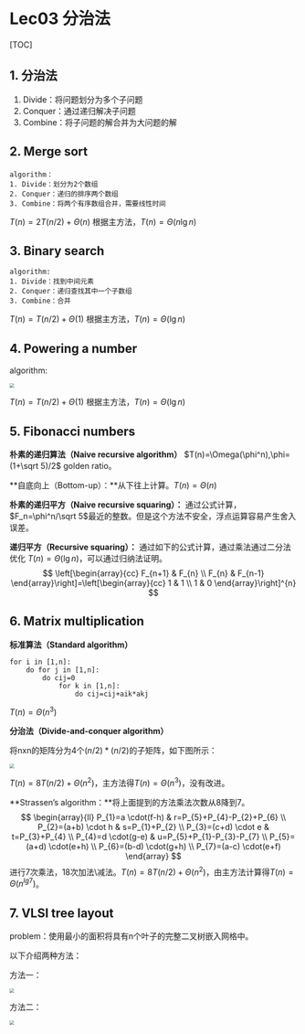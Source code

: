 # Lec03 分治法

[TOC]

## 1. 分治法

1. Divide：将问题划分为多个子问题
2. Conquer：通过递归解决子问题
3. Combine：将子问题的解合并为大问题的解



## 2. Merge sort

```
algorithm：
1. Divide：划分为2个数组
2. Conquer：递归的排序两个数组
3. Combine：将两个有序数组合并，需要线性时间
```

$T(n)=2T(n/2)+\Theta(n)$ 根据主方法，$T(n)=\Theta(n\lg n)$



## 3. Binary search

```
algorithm:
1. Divide：找到中间元素
2. Conquer：递归查找其中一个子数组
3. Combine：合并
```

$T(n)=T(n/2)+\Theta(1)$ 根据主方法，$T(n)=\Theta(\lg n)$



## 4. Powering a number

algorithm:

<img src="https://i.bmp.ovh/imgs/2021/01/bdd497742fae9942.png" style="zoom:50%;" />

$T(n)=T(n/2)+\Theta(1)$ 根据主方法，$T(n)=\Theta(\lg n)$



## 5. Fibonacci numbers

**朴素的递归算法（Naive recursive algorithm）** $T(n)=\Omega(\phi^n),\phi=(1+\sqrt 5)/2$ golden ratio。

**自底向上（Bottom-up）：**从下往上计算。$T(n)=\Theta(n)$

**朴素的递归平方（Naive recursive squaring）：** 通过公式计算，$F_n=\phi^n/\sqrt 5$最近的整数。但是这个方法不安全，浮点运算容易产生舍入误差。

 **递归平方（Recursive squaring）：** 通过如下的公式计算，通过乘法通过二分法优化 $T(n)=\Theta(\lg n)$，可以通过归纳法证明。
$$
\left[\begin{array}{cc}
F_{n+1} & F_{n} \\
F_{n} & F_{n-1}
\end{array}\right]=\left[\begin{array}{cc}
1 & 1 \\
1 & 0
\end{array}\right]^{n}
$$


## 6. Matrix multiplication

**标准算法（Standard algorithm）**

```
for i in [1,n]:
	do for j in [1,n]:
		do cij=0
			for k in [1,n]:
				do cij=cij+aik*akj
```

$T(n)=\Theta(n^3)$



**分治法（Divide-and-conquer algorithm）**

将nxn的矩阵分为4个$(n/2)*(n/2)$的子矩阵，如下图所示：

<img src="https://i.bmp.ovh/imgs/2021/01/58564478786e721a.png" style="zoom: 50%;" />

$T(n)=8T(n/2)+\Theta(n^2)$，主方法得$T(n)=\Theta(n^3)$，没有改进。



**Strassen’s algorithm：**将上面提到的方法乘法次数从8降到7。
$$
\begin{array}{ll}
P_{1}=a \cdot(f-h) & r=P_{5}+P_{4}-P_{2}+P_{6} \\
P_{2}=(a+b) \cdot h & s=P_{1}+P_{2} \\
P_{3}=(c+d) \cdot e & t=P_{3}+P_{4} \\
P_{4}=d \cdot(g-e) & u=P_{5}+P_{1}-P_{3}-P_{7} \\
P_{5}=(a+d) \cdot(e+h) \\
P_{6}=(b-d) \cdot(g+h) \\
P_{7}=(a-c) \cdot(e+f)
\end{array}
$$
进行7次乘法，18次加法\减法。$T(n)=8T(n/2)+\Theta(n^2)$，由主方法计算得$T(n)=\Theta(n^{lg 7})$。



## 7. VLSI tree layout

problem：使用最小的面积将具有n个叶子的完整二叉树嵌入网格中。

以下介绍两种方法：

方法一：

<img src="https://i.bmp.ovh/imgs/2021/01/985a319949fe5f07.png" style="zoom:50%;" />



方法二：

<img src="https://ftp.bmp.ovh/imgs/2021/03/25b53265a95180f2.png" style="zoom:50%;" />